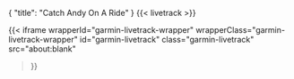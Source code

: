 {
	"title": "Catch Andy On A Ride"
}
{{< livetrack >}}
 
{{< iframe
    wrapperId="garmin-livetrack-wrapper"
    wrapperClass="garmin-livetrack-wrapper"
    id="garmin-livetrack"
    class="garmin-livetrack"
    src="about:blank"
>}}


